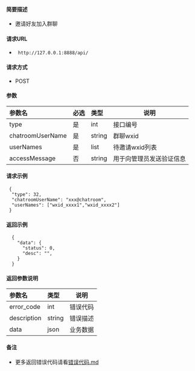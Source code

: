 
#### 简要描述

- 邀请好友加入群聊

#### 请求URL
- ` http://127.0.0.1:8888/api/`
  
#### 请求方式
- POST 

#### 参数

| 参数名              | 必选 | 类型     | 说明           |   
|:-----------------|:---|:-------|--------------|   
| type             | 是  | int    | 接口编号         |   
| chatroomUserName | 是  | string | 群聊wxid       |   
| userNames        | 是  | list   | 待邀请wxid列表    |   
| accessMessage    | 否  | string | 用于向管理员发送验证信息 |   

#### 请求示例

```
 {
  "type": 32,
  "chatroomUserName": "xxx@chatroom",
  "userNames": ["wxid_xxxx1","wxid_xxxx2"]
 } 
```

#### 返回示例 

``` 
  {
    "data": {
      "status": 0,
      "desc": "",
    }
  }
```

#### 返回参数说明 

| 参数名         | 类型     | 说明   |   
|:------------|:-------|------|   
| error_code  | int    | 错误代码 |   
| description | string | 错误描述 |   
| data        | json   | 业务数据 |   

#### 备注 

- 更多返回错误代码请看[错误代码.md](../错误代码.md)






